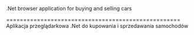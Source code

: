 .Net browser application for buying and selling cars

===================================================
Aplikacja przeglądarkowa .Net do kupowania i sprzedawania samochodów
